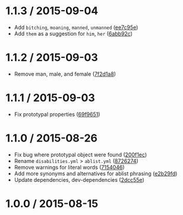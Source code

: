 <!--mdast setext-->

<!--lint disable no-multiple-toplevel-headings maximum-line-length-->

1.1.3 / 2015-09-04
==================

*   Add `bitching`, `moaning`, `manned`, `unmanned` ([ee7c95e](https://github.com/wooorm/retext-equality/commit/ee7c95e))
*   Add `them` as a suggestion for `him`, `her` ([6abb92c](https://github.com/wooorm/retext-equality/commit/6abb92c))

1.1.2 / 2015-09-03
==================

*   Remove man, male, and female ([7f2d1a8](https://github.com/wooorm/retext-equality/commit/7f2d1a8))

1.1.1 / 2015-09-03
==================

*   Fix prototypal properties ([69f9651](https://github.com/wooorm/retext-equality/commit/69f9651))

1.1.0 / 2015-08-26
==================

*   Fix bug where prototypal object were found ([200f1ec](https://github.com/wooorm/retext-equality/commit/200f1ec))
*   Rename `disabilities.yml` > `ablist.yml` ([8726274](https://github.com/wooorm/retext-equality/commit/8726274))
*   Remove warnings for literal words ([7154046](https://github.com/wooorm/retext-equality/commit/7154046))
*   Add more synonyms and alternatives for ablist phrasing ([e2b29fd](https://github.com/wooorm/retext-equality/commit/e2b29fd))
*   Update dependencies, dev-dependencies ([2dcc55e](https://github.com/wooorm/retext-equality/commit/2dcc55e))

1.0.0 / 2015-08-15
==================
